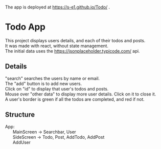 The app is deployed at https://s-e1.github.io/Todo/ .

# Todo App

This project displays users details, and each of their todos and posts.  
It was made with react, without state management.  
The initial data uses the https://jsonplaceholder.typicode.com/ api.  

## Details

"search" searches the users by name or email.  
The "add" button is to add new users.  
Click on "id" to display that user's todos and posts.  
Mouse over "other data" to display more user details. Click on it to close it.  
A user's border is green if all the todos are completed, and red if not.  

## Structure
App:  
&ensp;&ensp;&ensp; MainScreen -> Searchbar, User  
&ensp;&ensp;&ensp; SideScreen -> Todo, Post, AddTodo, AddPost  
&ensp;&ensp;&ensp; AddUser  
